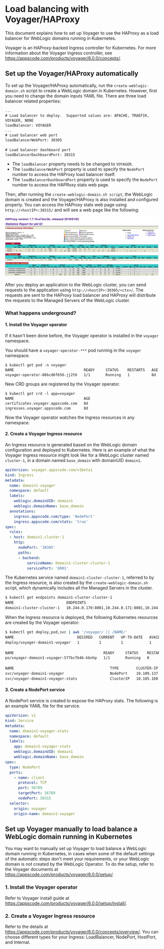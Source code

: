 # Load balancing with Voyager/HAProxy

This document explains how to set up Voyager to use the HAProxy as a load balancer for WebLogic domains running in Kubernetes.

Voyager is an HAProxy-backed Ingress controller for Kubernetes. For more information about the Voyager Ingress controller, see https://appscode.com/products/voyager/6.0.0/concepts/.

## Set up the Voyager/HAProxy automatically

To set up the Voyager/HAProxy automatically, run the `create-weblogic-domain.sh` script to create a WebLogic domain in Kubernetes. However, first you need to change the domain inputs YAML file. There are three load balancer related properties:

```
...
# Load balancer to deploy.  Supported values are: APACHE, TRAEFIK, VOYAGER, NONE
loadBalancer: VOYAGER
...
# Load balancer web port
loadBalancerWebPort: 30305

# Load balancer dashboard port
loadBalancerDashboardPort: 30315
```

* The `loadBalancer` property needs to be changed to `VOYAGER`.
* The `loadBalancerWebPort` property is used to specify the `NodePort` number to access the HAProxy load balancer itself.
* The `loadBalancerDashboardPort` property is used to specify the `NodePort` number to access the HAPRoxy stats web page.

Then, after running the `create-weblogic-domain.sh script`, the WebLogic domain is created and the Voyager/HAProxy is also installed and configured properly.
You can access the HAProxy stats web page using `http://<hostIP>:30315/` and will see a web page like the following:

![HAProxy stats](images/haproxy-stats.png)

After you deploy an application to the WebLogic cluster, you can send requests to the application using `http://<hostIP>:30305/<ctx>/`. The requests are sent to the HAProxy load balancer and HAProxy will distribute the requests to the Managed Servers of the WebLogic cluster.

### What happens underground?
#### 1. Install the Voyager operator
If it hasn't been done before, the Voyager operator is installed in the `voyager` namespace.

You should have a `voyager-operator-***` pod running in the `voyager` namespace.
```
$ kubectl get pod -n voyager
NAME                                READY     STATUS    RESTARTS   AGE
voyager-operator-86bcd6f656-jj2t6   1/1       Running   1          8d
```
New CRD groups are registered by the Voyager operator.
```
$ kubectl get crd -l app=voyager
NAME                                AGE
certificates.voyager.appscode.com   8d
ingresses.voyager.appscode.com      8d
```
Now the Voyager operator watches the Ingress resources in any namespace.

#### 2. Create a Voyager Ingress resource
An Ingress resource is generated based on the WebLogic domain configuration and deployed to Kubernetes. Here is an example of what the Voyager Ingress resource might look like for a WebLogic cluster named `cluster-1`, in a domain named `base_domain` with domainUID `domain1`.

```yaml
apiVersion: voyager.appscode.com/v1beta1
kind: Ingress
metadata:
  name: domain1-voyager
  namespace: default
  labels:
    weblogic.domainUID: domain1
    weblogic.domainName: base_domain
  annotations:
    ingress.appscode.com/type: 'NodePort'
    ingress.appscode.com/stats: 'true'
spec:
  rules:
  - host: domain1.cluster-1
    http:
      nodePort: '30305'
      paths:
      - backend:
          serviceName: domain1-cluster-cluster-1
          servicePort: '8001'
```

The Kubernetes service named `domain1-cluster-cluster-1`, referred to by the Ingress resource, is also created by the `create-weblogic-domain.sh` script, which dynamically includes all the Managed Servers in the cluster.

```bash
$ kubectl get endpoints domain1-cluster-cluster-1
NAME                        ENDPOINTS                                               AGE
domain1-cluster-cluster-1   10.244.0.170:8001,10.244.0.171:8001,10.244.0.172:8001   2d
```
When the Ingress resource is deployed, the following Kubernetes resources are created by the Voyager operator:
```bash
$ kubectl get deploy,pod,svc | awk '/voyager/ || /NAME/'
NAME                             DESIRED   CURRENT   UP-TO-DATE   AVAILABLE   AGE
deploy/voyager-domain1-voyager   1         1         1            1           1d

NAME                                         READY     STATUS    RESTARTS   AGE
po/voyager-domain1-voyager-577bcfb4b-kbnhp   1/1       Running   0          1d

NAME                                            TYPE        CLUSTER-IP       EXTERNAL-IP   PORT(S)           AGE
svc/voyager-domain1-voyager                     NodePort    10.109.137.41    <none>        80:30305/TCP      1d
svc/voyager-domain1-voyager-stats               ClusterIP   10.105.160.124   <none>        56789/TCP         1d
```
#### 3. Create a NodePort service                                         
A NodePort service is created to expose the HAProxy stats. The following is an example YAML file for the service.  

```yaml                                                                
apiVersion: v1                                                         
kind: Service                                                          
metadata:                                                              
  name: domain1-voyager-stats                                          
  namespace: default                                                   
  labels:                                                              
    app: domain1-voyager-stats                                         
    weblogic.domainUID: domain1                                        
    weblogic.domainName: base_domain                                   
spec:                                                                  
  type: NodePort                                                       
  ports:                                                               
    - name: client                                                     
      protocol: TCP                                                    
      port: 56789                                                      
      targetPort: 56789                                                
      nodePort: 30315                                                  
  selector:                                                            
    origin: voyager                                                    
    origin-name: domain1-voyager                                       
```                                                                    

## Set up Voyager manually to load balance a WebLogic domain running in Kubernetes
You may want to manually set up Voyager to load balance a WebLogic domain running in Kubernetes, in cases when some of the default settings of the automatic steps don't meet your requirements, or your WebLogic domain is not created by the WebLogic Operator.
To do the setup, refer to the Voyager documents at https://appscode.com/products/voyager/6.0.0/setup/.
### 1. Install the Voyager operator
Refer to Voyager install guide at https://appscode.com/products/voyager/6.0.0/setup/install/.
### 2. Create a Voyager Ingress resource
Refer to the details at https://appscode.com/products/voyager/6.0.0/concepts/overview/. You can choose different types for your Ingress: LoadBalancer, NodePort, HostPort, and Internal.

